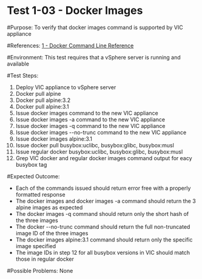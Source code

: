 Test 1-03 - Docker Images
=======

#Purpose:
To verify that docker images command is supported by VIC appliance

#References:
[1 - Docker Command Line Reference](https://docs.docker.com/engine/reference/commandline/images/)

#Environment:
This test requires that a vSphere server is running and available

#Test Steps:
1. Deploy VIC appliance to vSphere server
2. Docker pull alpine
3. Docker pull alpine:3.2
4. Docker pull alpine:3.1
5. Issue docker images command to the new VIC appliance
6. Issue docker images -a command to the new VIC appliance
7. Issue docker images -q command to the new VIC appliance
8. Issue docker images --no-trunc command to the new VIC appliance
9. Issue docker images alpine:3.1
10. Issue docker pull busybox:uclibc, busybox:glibc, busybox:musl
11. Issue regular docker busybox:uclibc, busybox:glibc, busybox:musl
12. Grep VIC docker and regular docker images command output for eacy busybox tag

#Expected Outcome:
* Each of the commands issued should return error free with a properly formatted response
* The docker images and docker images -a command should return the 3 alpine images as expected
* The docker images -q command should return only the short hash of the three images
* The docker --no-trunc command should return the full non-truncated image ID of the three images
* The docker images alpine:3.1 command should return only the specific image specified
* The image IDs in step 12 for all busybox versions in VIC should match those in regular docker

#Possible Problems:
None
